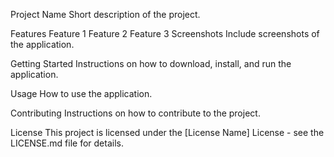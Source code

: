 Project Name
Short description of the project.

Features
Feature 1
Feature 2
Feature 3
Screenshots
Include screenshots of the application.

Getting Started
Instructions on how to download, install, and run the application.

Usage
How to use the application.

Contributing
Instructions on how to contribute to the project.

License
This project is licensed under the [License Name] License - see the LICENSE.md file for details.
